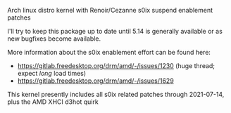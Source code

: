Arch linux distro kernel with Renoir/Cezanne s0ix suspend enablement patches


I'll try to keep this package up to date until 5.14 is generally available or as new bugfixes become available.


More information about the s0ix enablement effort can be found here:
  - https://gitlab.freedesktop.org/drm/amd/-/issues/1230 (huge thread; expect *long* load times)
  - https://gitlab.freedesktop.org/drm/amd/-/issues/1629


This kernel presently includes all s0ix related patches through 2021-07-14, plus the AMD XHCI d3hot quirk
